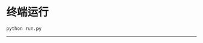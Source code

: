# 终端运行

```shell
python run.py
```
**********************************************************************************************************************************************************************************************************************************************************************************************************************************************************************